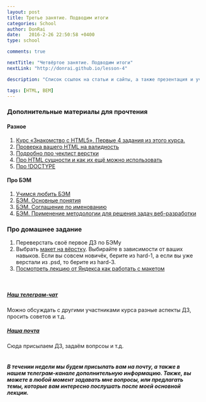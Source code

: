 ```yaml
---
layout: post
title: Третье занятие. Подводим итоги
categories: School
author: DonRai
date:   2016-2-26 22:50:58 +0400
type: school

comments: true

nextTitle: "Четвёртое занятие. Подводим итоги"
nextLink: "http://donrai.github.io/lesson-4"

description: "Список ссылок на статьи и сайты, а также презентация и учебные материалы"

tags: [HTML, BEM]
---
```


### Дополнительные материалы для прочтения

#### Разное
1. [Курс «Знакомство с HTML5». Первые 4 задания из этого курса.](https://htmlacademy.ru/courses/73)
2. [Проверка вашего HTML на валидность](https://validator.w3.org/)
3. [Подробно про чеклист верстки](https://habrahabr.ru/post/114256/)
4. [Про HTML сущности и как их ещё можно использовать](http://paulradzkov.com/2012/html-entities_and_utf_codes/)
5. [Про !DOCTYPE](http://htmlbook.ru/html/!doctype)

#### Про БЭМ
1. [Учимся любить БЭМ](https://ru.bem.info/articles/learning-to-love-bem/)
2. [БЭМ. Основные понятия](https://ru.bem.info/method/key-concepts/)
3. [БЭМ. Соглашение по именованию](https://ru.bem.info/method/naming-convention/)
4. [БЭМ. Применение методологии для решения задач веб-разработки](https://ru.bem.info/method/solved-problems/)

### Про домашнее задание
1. Переверстать своё первое ДЗ по БЭМу
2. Выбрать [макет на вёрстку](https://github.com/DonRai/frontend-school/tree/master/psd). Выбирайте в зависимости от ваших навыков. Если вы совсем новичёк, берите из hard-1, а если вы уже верстали из .psd, то берите из hard-3.
3. [Посмотреть лекцию от Яндекса как работать с макетом](https://events.yandex.ru/lib/talks/1498/)

<br />

##### [Наш телеграм-чат](https://telegram.me/joinchat/AG4QLAbwzr8IJpVgeK65GQ)
Можно обсуждать с другими участниками курса разные аспекты ДЗ, просить советов и т.д.

##### [Наша почта](mailto:edu@weblime.ru)
Сюда присылаем ДЗ, задаём вопрсоы и т.д.
<br /><br />

##### В течении недели мы будем присылать вам на почту, а также в нашем телеграм-канале дополнительную информацию. Также, вы можете в любой момент задавать мне вопросы, или предлагать темы, которые вам интересно послушать после моей основной лекции.
